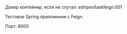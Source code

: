 Докер контейнер, если не спутал: edripov/taskfeign:001

Тестовое Spring приложение c Feign.

Порт: 8000
